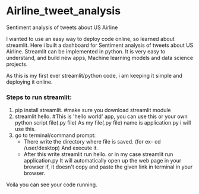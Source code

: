 # Airline_tweet_analysis
Sentiment analysis of tweets about US Airline

I wanted to use an easy way to deploy code online, so learned about streamlit.
Here i built a dashboard for Sentiment analysis of tweets about US Airline.
Streamlit can be implemented in python. It is very easy to understand, and build new apps, Machine learning models and data science projects.

As this is my first ever streamlit/python code, i am keeping it simple and deploying it online.

### Steps to run streamlit:
1) pip install streamlit.     #make sure you download streamlit module
2) streamlit hello.           #This is 'hello world' app, you can use this or your own python script file(.py file)
   As my file(.py file) name is application.py i will use this.
3) go to terminal/command prompt:
   - There write the directory where file is saved. (for ex-  cd /user/desktop) And execute it.
   - After this write streamlit run hello. or in my case streamlit run application.py
     It will automatically open up the web page in your browser if, it doesn't copy and paste the given link in terminal in your browser.

Voila you can see your code running.


